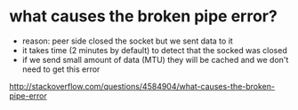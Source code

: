 # what causes the broken pipe error?

- reason: peer side closed the socket but we sent data to it
- it takes time (2 minutes by default) to detect that the socked was closed
- if we send small amount of data (MTU) they will be cached and we don't need to get this error

http://stackoverflow.com/questions/4584904/what-causes-the-broken-pipe-error